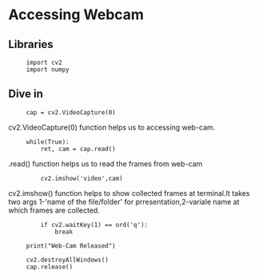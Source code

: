 # Accessing Webcam

## Libraries

         import cv2
         import numpy

## Dive in

         cap = cv2.VideoCapture(0)  

cv2.VideoCapture(0) function helps us to accessing web-cam.

         while(True):
             ret, cam = cap.read() 
             
.read() function helps us to read the frames from web-cam

             cv2.imshow('video',cam) 
    
cv2.imshow() function helps to show collected frames at terminal.It takes two args 1-'name of the file/folder' for prresentation,2-variale name at which frames are collected.

             if cv2.waitKey(1) == ord('q'): 
                 break
             
         print("Web-Cam Released")

         cv2.destroyAllWindows()
         cap.release()
